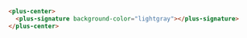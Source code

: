 ```html [template]
<plus-center>
  <plus-signature background-color="lightgray"></plus-signature>
</plus-center>
```
